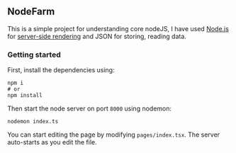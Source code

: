 ## NodeFarm

This is a simple project for understanding core nodeJS, I have used [Node.js](https://nodejs.org/) for [server-side rendering](https://www.heavy.ai/technical-glossary/server-side-rendering) and JSON for storing, reading data.

### Getting started

First, install the dependencies using:

```
npm i
# or
npm install
```

Then start the node server on port `8000` using nodemon:

```
nodemon index.ts
```

You can start editing the page by modifying `pages/index.tsx`. The server auto-starts as you edit the file.
